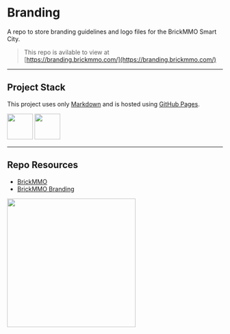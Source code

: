 # Branding

A repo to store branding guidelines and logo files for the BrickMMO Smart City.

> This repo is avilable to view at  
> [https://branding.brickmmo.com/](https://branding.brickmmo.com/)

---

## Project Stack

This project uses only [Markdown](https://www.markdownguide.org/) and is hosted using [GitHub Pages](https://pages.github.com/).

<img src="https://console.codeadam.ca/api/image/github" width="60"> <img src="https://console.codeadam.ca/api/image/markdown" width="60">

---

## Repo Resources

- [BrickMMO](https://www.brickmmo.com/)
- [BrickMMO Branding](https://branding.brickmmo.com/)

<a href="https://brickmmo.com">
<img src="https://cdn.brickmmo.com/images@1.0.0/brickmmo-logo-coloured-horizontal.png" width="300">
</a>

